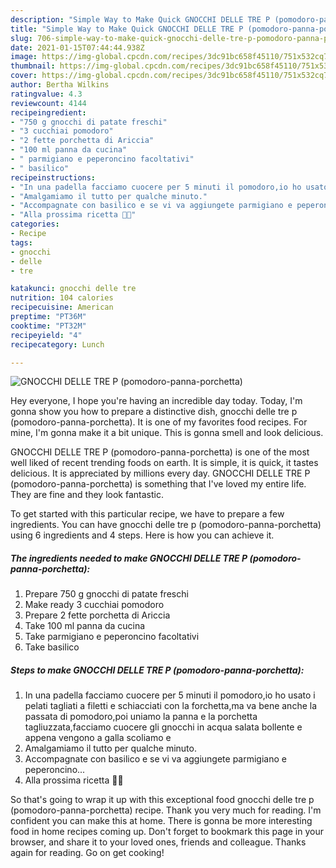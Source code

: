 ```yaml
---
description: "Simple Way to Make Quick GNOCCHI DELLE TRE P (pomodoro-panna-porchetta)"
title: "Simple Way to Make Quick GNOCCHI DELLE TRE P (pomodoro-panna-porchetta)"
slug: 706-simple-way-to-make-quick-gnocchi-delle-tre-p-pomodoro-panna-porchetta
date: 2021-01-15T07:44:44.938Z
image: https://img-global.cpcdn.com/recipes/3dc91bc658f45110/751x532cq70/gnocchi-delle-tre-p-pomodoro-panna-porchetta-recipe-main-photo.jpg
thumbnail: https://img-global.cpcdn.com/recipes/3dc91bc658f45110/751x532cq70/gnocchi-delle-tre-p-pomodoro-panna-porchetta-recipe-main-photo.jpg
cover: https://img-global.cpcdn.com/recipes/3dc91bc658f45110/751x532cq70/gnocchi-delle-tre-p-pomodoro-panna-porchetta-recipe-main-photo.jpg
author: Bertha Wilkins
ratingvalue: 4.3
reviewcount: 4144
recipeingredient:
- "750 g gnocchi di patate freschi"
- "3 cucchiai pomodoro"
- "2 fette porchetta di Ariccia"
- "100 ml panna da cucina"
- " parmigiano e peperoncino facoltativi"
- " basilico"
recipeinstructions:
- "In una padella facciamo cuocere per 5 minuti il pomodoro,io ho usato i pelati tagliati a filetti e schiacciati con la forchetta,ma va bene anche la passata di pomodoro,poi uniamo la panna e la porchetta tagliuzzata,facciamo cuocere gli gnocchi in acqua salata bollente e appena vengono a galla scoliamo e"
- "Amalgamiamo il tutto per qualche minuto."
- "Accompagnate con basilico e se vi va aggiungete parmigiano e peperoncino..."
- "Alla prossima ricetta 👩‍🍳"
categories:
- Recipe
tags:
- gnocchi
- delle
- tre

katakunci: gnocchi delle tre 
nutrition: 104 calories
recipecuisine: American
preptime: "PT36M"
cooktime: "PT32M"
recipeyield: "4"
recipecategory: Lunch

---
```



![GNOCCHI DELLE TRE P (pomodoro-panna-porchetta)](https://img-global.cpcdn.com/recipes/3dc91bc658f45110/751x532cq70/gnocchi-delle-tre-p-pomodoro-panna-porchetta-recipe-main-photo.jpg)

Hey everyone, I hope you're having an incredible day today. Today, I'm gonna show you how to prepare a distinctive dish, gnocchi delle tre p (pomodoro-panna-porchetta). It is one of my favorites food recipes. For mine, I'm gonna make it a bit unique. This is gonna smell and look delicious.

GNOCCHI DELLE TRE P (pomodoro-panna-porchetta) is one of the most well liked of recent trending foods on earth. It is simple, it is quick, it tastes delicious. It is appreciated by millions every day. GNOCCHI DELLE TRE P (pomodoro-panna-porchetta) is something that I've loved my entire life. They are fine and they look fantastic.




To get started with this particular recipe, we have to prepare a few ingredients. You can have gnocchi delle tre p (pomodoro-panna-porchetta) using 6 ingredients and 4 steps. Here is how you can achieve it.

<!--inarticleads1-->

##### The ingredients needed to make GNOCCHI DELLE TRE P (pomodoro-panna-porchetta):

1. Prepare 750 g gnocchi di patate freschi
1. Make ready 3 cucchiai pomodoro
1. Prepare 2 fette porchetta di Ariccia
1. Take 100 ml panna da cucina
1. Take  parmigiano e peperoncino facoltativi
1. Take  basilico




<!--inarticleads2-->

##### Steps to make GNOCCHI DELLE TRE P (pomodoro-panna-porchetta):

1. In una padella facciamo cuocere per 5 minuti il pomodoro,io ho usato i pelati tagliati a filetti e schiacciati con la forchetta,ma va bene anche la passata di pomodoro,poi uniamo la panna e la porchetta tagliuzzata,facciamo cuocere gli gnocchi in acqua salata bollente e appena vengono a galla scoliamo e
1. Amalgamiamo il tutto per qualche minuto.
1. Accompagnate con basilico e se vi va aggiungete parmigiano e peperoncino...
1. Alla prossima ricetta 👩‍🍳




So that's going to wrap it up with this exceptional food gnocchi delle tre p (pomodoro-panna-porchetta) recipe. Thank you very much for reading. I'm confident you can make this at home. There is gonna be more interesting food in home recipes coming up. Don't forget to bookmark this page in your browser, and share it to your loved ones, friends and colleague. Thanks again for reading. Go on get cooking!
